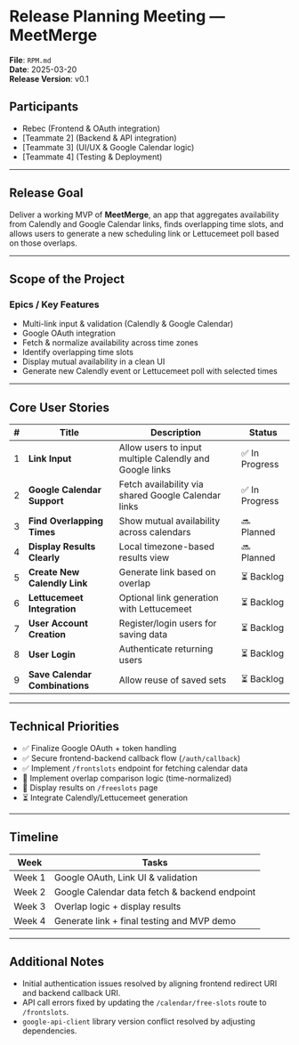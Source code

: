 # Release Planning Meeting — MeetMerge

**File**: `RPM.md`  
**Date**: 2025-03-20  
**Release Version**: v0.1  

## Participants  
- Rebec (Frontend & OAuth integration)  
- [Teammate 2] (Backend & API integration)  
- [Teammate 3] (UI/UX & Google Calendar logic)  
- [Teammate 4] (Testing & Deployment)  

---

## Release Goal  
Deliver a working MVP of **MeetMerge**, an app that aggregates availability from Calendly and Google Calendar links, finds overlapping time slots, and allows users to generate a new scheduling link or Lettucemeet poll based on those overlaps.

---

## Scope of the Project  

### Epics / Key Features
- Multi-link input & validation (Calendly & Google Calendar)
- Google OAuth integration
- Fetch & normalize availability across time zones
- Identify overlapping time slots
- Display mutual availability in a clean UI
- Generate new Calendly event or Lettucemeet poll with selected times

---

##  Core User Stories

| # | Title | Description | Status |
|---|-------|-------------|--------|
| 1 | **Link Input** | Allow users to input multiple Calendly and Google links | ✅ In Progress |
| 2 | **Google Calendar Support** | Fetch availability via shared Google Calendar links | ✅ In Progress |
| 3 | **Find Overlapping Times** | Show mutual availability across calendars | 🔜 Planned |
| 4 | **Display Results Clearly** | Local timezone-based results view | 🔜 Planned |
| 5 | **Create New Calendly Link** | Generate link based on overlap | ⏳ Backlog |
| 6 | **Lettucemeet Integration** | Optional link generation with Lettucemeet | ⏳ Backlog |
| 7 | **User Account Creation** | Register/login users for saving data | ⏳ Backlog |
| 8 | **User Login** | Authenticate returning users | ⏳ Backlog |
| 9 | **Save Calendar Combinations** | Allow reuse of saved sets | ⏳ Backlog |

---

## Technical Priorities

- ✅ Finalize Google OAuth + token handling  
- ✅ Secure frontend-backend callback flow (`/auth/callback`)  
- ✅ Implement `/frontslots` endpoint for fetching calendar data  
- 🔄 Implement overlap comparison logic (time-normalized)  
- 🧪 Display results on `/freeslots` page  
- ⏳ Integrate Calendly/Lettucemeet generation

---

## Timeline

| Week | Tasks |
|------|-------|
| Week 1 | Google OAuth, Link UI & validation |
| Week 2 | Google Calendar data fetch & backend endpoint |
| Week 3 | Overlap logic + display results |
| Week 4 | Generate link + final testing and MVP demo |

---

## Additional Notes
- Initial authentication issues resolved by aligning frontend redirect URI and backend callback URI.
- API call errors fixed by updating the `/calendar/free-slots` route to `/frontslots`.
- `google-api-client` library version conflict resolved by adjusting dependencies.

